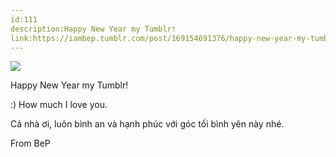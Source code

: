 ```yaml
---
id:111
description:Happy New Year my Tumblr!
link:https://iambep.tumblr.com/post/169154691376/happy-new-year-my-tumblr-how-much-i-love-you
---
```


![](https://64.media.tumblr.com/6108a8df3221d938549c227509fc790f/tumblr_p1u5cz5Qd71u3a9rjo1_1280.jpg)

Happy New Year my Tumblr!

:) How much I love you.

Cả nhà ơi, luôn bình an và hạnh phúc với góc tối bình yên này nhé.

From BeP
